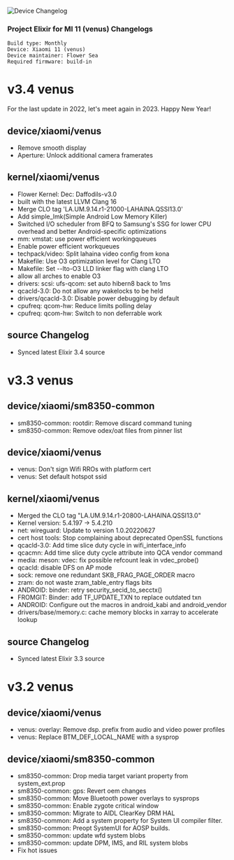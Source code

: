 ![Device Changelog](https://i.imgur.com/C0Wcdr5.png)

### Project Elixir for MI 11 (venus) Changelogs

```
Build type: Monthly
Device: Xiaomi 11 (venus)
Device maintainer: Flower Sea
Required firmware: build-in
```

# v3.4 venus

For the last update in 2022, let's meet again in 2023. Happy New Year!

## device/xiaomi/venus
* Remove smooth display
* Aperture: Unlock additional camera framerates

## kernel/xiaomi/venus
* Flower Kernel: Dec: Daffodils-v3.0
* built with the latest LLVM Clang 16
* Merge CLO tag 'LA.UM.9.14.r1-21000-LAHAINA.QSSI13.0'
* Add simple_lmk(Simple Android Low Memory Killer)
* Switched I/O scheduler from BFQ to Samsung's SSG for lower CPU overhead and better Android-specific optimizations
* mm: vmstat: use power efficient workingqueues
* Enable power efficient workqueues
* techpack/video: Split lahaina video config from kona
* Makefile: Use O3 optimization level for Clang LTO 
* Makefile: Set --lto-O3 LLD linker flag with clang LTO
* allow all arches to enable O3
* drivers: scsi: ufs-qcom: set auto hibern8 back to 1ms 
* qcacld-3.0: Do not allow any wakelocks to be held 
* drivers/qcacld-3.0: Disable power debugging by default
* cpufreq: qcom-hw: Reduce limits polling delay 
* cpufreq: qcom-hw: Switch to non deferrable work

## source Changelog
* Synced latest Elixir 3.4 source

# v3.3 venus
## device/xiaomi/sm8350-common
* sm8350-common: rootdir: Remove discard command tuning
* sm8350-common: Remove odex/oat files from pinner list

## device/xiaomi/venus
* venus: Don't sign Wifi RROs with platform cert 
* venus: Set default hotspot ssid

## kernel/xiaomi/venus
* Merged the CLO tag "LA.UM.9.14.r1-20800-LAHAINA.QSSI13.0"
* Kernel version: 5.4.197 -> 5.4.210
* net: wireguard: Update to version 1.0.20220627
* cert host tools: Stop complaining about deprecated OpenSSL functions 
* qcacld-3.0: Add time slice duty cycle in wifi_interface_info 
* qcacmn: Add time slice duty cycle attribute into QCA vendor command 
* media: meson: vdec: fix possible refcount leak in vdec_probe() 
* qcacld: disable DFS on AP mode 
* sock: remove one redundant SKB_FRAG_PAGE_ORDER macro 
* zram: do not waste zram_table_entry flags bits 
* ANDROID: binder: retry security_secid_to_secctx() 
* FROMGIT: Binder: add TF_UPDATE_TXN to replace outdated txn 
* ANDROID: Configure out the macros in android_kabi and android_vendor 
* drivers/base/memory.c: cache memory blocks in xarray to accelerate lookup

## source Changelog
* Synced latest Elixir 3.3 source

# v3.2 venus

## device/xiaomi/venus
* venus: overlay: Remove dsp. prefix from audio and video power profiles
* venus: Replace BTM_DEF_LOCAL_NAME with a sysprop

## device/xiaomi/sm8350-common
* sm8350-common: Drop media target variant property from system_ext.prop
* sm8350-common: gps: Revert oem changes 
* sm8350-common: Move Bluetooth power overlays to sysprops 
* sm8350-common: Enable zygote critical window 
* sm8350-common: Migrate to AIDL ClearKey DRM HAL 
* sm8350-common: Add a system property for System UI compiler filter. 
* sm8350-common: Preopt SystemUI for AOSP builds.
* sm8350-common: update wfd system blobs 
* sm8350-common: update DPM, IMS, and RIL system blobs
* Fix hot issues

